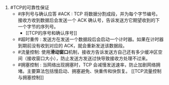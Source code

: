 1. #TCP的可靠性保证
	*   #序列号与确认应答 #ACK : TCP 将数据分割成段，并为每个字节编号。接收方收到数据后会发送一个 ACK 确认号，告诉发送方它期望收到的下一个字节的序列号。
		*  [[TCP的序号和确认序号]]
    *   #超时重传 : 发送方在发送一个数据段后会启动一个计时器。如果在计时器到期前没有收到对应的 ACK，就会重新发送该数据段。
    *  #流量控制: 使用**滑动窗口**机制，接收方告诉发送方自己还有多少缓冲区空间（接收窗口大小），防止发送方发送过快导致接收方处理不过来。
    *   #拥塞控制 : 当网络出现拥塞时，TCP 会减慢发送速率，防止加剧网络拥堵。主要算法包括慢启动、拥塞避免、快重传和快恢复。
	[[TCP流量控制与拥塞控制]] 
